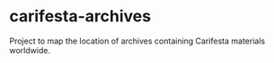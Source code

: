 # carifesta-archives
 Project to map the location of archives containing Carifesta materials worldwide.
